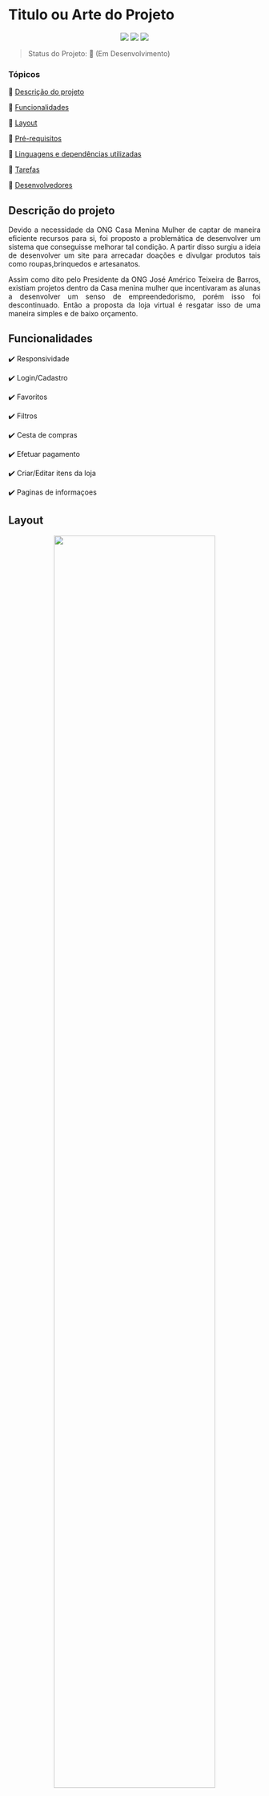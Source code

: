 <h1>Titulo ou Arte do Projeto</h1> 

<p align="center">
  <img src="https://img.shields.io/static/v1?label=react&message=framework&color=blue&style=for-the-badge&logo=REACT"/>
  <img src="http://img.shields.io/static/v1?label=TESTES&message=%3E100&color=GREEN&style=for-the-badge"/>
   <img src="http://img.shields.io/static/v1?label=STATUS&message=EM%20DESENVOLVIMENTO&color=RED&style=for-the-badge"/>
</p>

> Status do Projeto: :arrows_counterclockwise: (Em Desenvolvimento)

### Tópicos 

:small_blue_diamond: [Descrição do projeto](#descrição-do-projeto)

:small_blue_diamond: [Funcionalidades](#funcionalidades)

:small_blue_diamond: [Layout](#layout)

:small_blue_diamond: [Pré-requisitos](#pré-requisitos)

:small_blue_diamond: [Linguagens e dependências utilizadas](#ldu)

:small_blue_diamond: [Tarefas](#tarefas)

:small_blue_diamond: [Desenvolvedores](#devs)

## Descrição do projeto 

<div>
  <p align="justify">
Devido a necessidade da ONG Casa Menina Mulher de captar de maneira eficiente recursos para si, foi proposto a problemática de desenvolver um sistema que conseguisse melhorar tal condição. A partir disso surgiu a ideia de desenvolver um site para arrecadar doações e divulgar produtos tais como roupas,brinquedos e artesanatos.
</p>

<p align="justify">
Assim como dito pelo Presidente da ONG José Américo Teixeira de Barros, existiam projetos dentro da Casa menina mulher que incentivaram as alunas a desenvolver um senso de empreendedorismo, porém isso foi descontinuado. Então a proposta da loja virtual é resgatar isso de uma maneira simples e de baixo orçamento.
</p>
<div/>

## Funcionalidades

:heavy_check_mark: Responsividade  

:heavy_check_mark: Login/Cadastro 

:heavy_check_mark: Favoritos 

:heavy_check_mark: Filtros

:heavy_check_mark: Cesta de compras 

:heavy_check_mark: Efetuar pagamento

:heavy_check_mark: Criar/Editar itens da loja

:heavy_check_mark: Paginas de informaçoes

## Layout

<div align="center">
<img src="https://user-images.githubusercontent.com/93573025/189626420-cbb03d7a-ea3e-4ebf-9f3b-601ac94a124d.png" heigh="80%" width="80%"/><br>
<img src="https://user-images.githubusercontent.com/93573025/189629039-85d99880-4e5b-4e30-b317-f755b2394a07.png" heigh="80%" width="80%"/><br>
<img src="https://user-images.githubusercontent.com/93573025/189629051-d4cc495e-1f2b-4018-a931-5b57194edaa5.png" heigh="80%" width="80%"/><br>
<img src="https://user-images.githubusercontent.com/93573025/189629059-3b797880-b784-488c-aa55-0dc973543a74.png" heigh="80%" width="80%"/>
</div>
  

Se ainda não houver deploy, insira capturas de tela da aplicação ou gifs

## Pré-requisitos

:warning: [Node](https://nodejs.org/en/download/)

...

Liste todas as dependencias e libs que o usuário deve ter instalado na máquina antes de rodar a aplicação 

## Linguagens, dependencias e libs utilizadas :books:

- [React](https://pt-br.reactjs.org/docs/create-a-new-react-app.html)
- [React PDF](https://react-pdf.org/)
...

## Resolvendo Problemas :exclamation:

Em [issues]() foram abertos alguns problemas gerados durante o desenvolvimento desse projeto e como foram resolvidos. 

## Tarefas em aberto

Se for o caso, liste tarefas/funcionalidades que ainda precisam ser implementadas na sua aplicação

:memo: Tarefa 1 

:memo: Tarefa 2 

:memo: Tarefa 3 

## Desenvolvedores/Contribuintes :octocat:

Liste o time responsável pelo desenvolvimento do projeto

| [<img src="https://avatars2.githubusercontent.com/u/46378210?s=400&u=071f7791bb03f8e102d835bdb9c2f0d3d24e8a34&v=4" width=115><br><sub>Diana Regina</sub>](https://github.com/Diana-ops) |  [<img src="https://avatars2.githubusercontent.com/u/46378210?s=400&u=071f7791bb03f8e102d835bdb9c2f0d3d24e8a34&v=4" width=115><br><sub>Diana Regina</sub>](https://github.com/Diana-ops) |  [<img src="https://avatars2.githubusercontent.com/u/46378210?s=400&u=071f7791bb03f8e102d835bdb9c2f0d3d24e8a34&v=4" width=115><br><sub>Diana Regina</sub>](https://github.com/Diana-ops) |
| :---: | :---: | :---: 

## Licença 

The [MIT License]() (MIT)

Copyright :copyright: 2022 - Loja Virtual CMM-Ong
